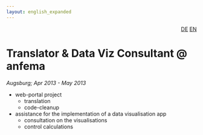 ```yaml
---
layout: english_expanded
---
```

<div style="text-align: right"><a href="/de/was_zuvor_geschah/anfema">DE</a> <a href="/en/previously/anfema">EN</a></div>

# Translator & Data Viz Consultant @ anfema

_Augsburg; Apr 2013 - May 2013_

* web-portal project
   * translation
   * code-cleanup
* assistance for the implementation of a data visualisation app
   * consultation on the visualisations
   * control calculations
